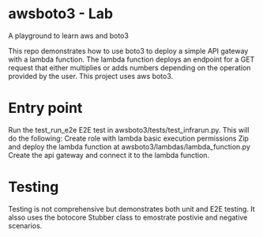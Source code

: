 # awsboto3 - Lab
A playground to learn aws and boto3

This repo demonstrates how to use boto3 to deploy a simple API gateway with a lambda function.
The lambda function deploys an endpoint for a GET request that either multiplies or adds numbers depending on the operation provided by the user.
This project uses aws boto3.

# Entry point
Run the test_run_e2e E2E test in awsboto3/tests/test_infrarun.py. This will do the following:
Create role with lambda basic execution permissions
Zip and deploy the lambda function at awsboto3/lambdas/lambda_function.py
Create the api gateway and connect it to the lambda function.

# Testing
Testing is not comprehensive but demonstrates both unit and E2E testing. It alsso uses the botocore Stubber class to emostrate postivie and negative scenarios.


